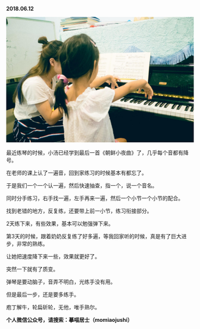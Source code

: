 
          
            
**2018.06.12**



![](img/51001-ca77cba86d10675d.jpg)




最近练琴的时候，小汤已经学到最后一首《朝鲜小夜曲》了，几乎每个音都有降号。

在老师的课上认了一遍音，回到家练习的时候基本有都忘了。

于是我们一个一个认一遍，然后快速抽查，指一个，说一个音名。

同时分手练习，右手找一遍，左手再来一遍，然后一个小节一个小节的配合。

找到老错的地方，反复练，还要带上前一小节，练习衔接部分。

2天练下来，有些效果，基本可以勉强弹下来。

第3天的时候，跟着奶奶反复练了好多遍，等我回家听的时候，真是有了巨大进步，非常的熟练。

让她把速度降下来一些，效果就更好了。

突然一下就有了质变。

弹琴是要动脑子，音弄不明白，光练手没有用。

但是最后一步，还是要多练手。

庖丁解牛，轮扁斫轮，无他，唯手熟尔。


**个人微信公众号，请搜索：摹喵居士（momiaojushi）**

          
        